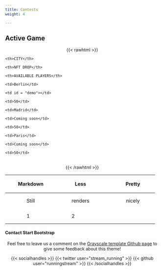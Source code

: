 ```yaml
---
title: Contests
weight: 4

---
```

## Active Game

{{< rawhtml >}}

<head>

<meta name="viewport" content="width=device-width, initial-scale=1">

<style>

p {

  text-align: center;

   margin-top: 0px;

}

\#demo {

  font-size: 15px;

  line-height: 50px;

  text-indent: 20px;

}

\#city {

  font-size: 20px;

  line-height: 50px;

  text-indent: 0px;

}

\#freeSeats {

  font-size: 20px;

  line-height: 50px;

  text-indent: 0px;

}

\#boxNew{

  display: flex;

  flex-flow: row nowrap;

  justify-content: center;

  align-content: center;

  align-items:center;

  

}

.itemNew{

  flex: 1 1 auto;

}

.center {

  margin-left: auto;

  margin-right: auto;

}

td {

padding: 0 50px;

}

tr {

  font-size: 35 px;

  line-height: 50px;

  text-indent: 20px;

}

</style>

</head>

<body>

<table class="center">

  <tr>

    <th>CITY</th>

    <th>NFT DROP</th>

    <th>AVAILABLE PLAYERS</th>

  </tr>

  <tr>

    <td>Berlin</td>

    <td id = "demo"></td>

    <td>50</td>

  </tr>

  <tr>

    <td>Madrid</td>

    <td>Coming soon</td>

    <td>50</td>

  </tr>

  <tr>

    <td>Paris</td>

    <td>Coming soon</td>

    <td>50</td>

  </tr>

</table>

<script>

// Set the date we're counting down to

var countDownDate = new Date("Jan 5, 2022 15:37:25").getTime();

// Update the count down every 1 second

var x = setInterval(function() {

  // Get today's date and time

  var now = new Date().getTime();

    

  // Find the distance between now and the count down date

  var distance = countDownDate - now;

    

  // Time calculations for days, hours, minutes and seconds

  var days = Math.floor(distance / (1000 * 60 * 60 * 24));

  var hours = Math.floor((distance % (1000 * 60 * 60 * 24)) / (1000 * 60 * 60));

  var minutes = Math.floor((distance % (1000 * 60 * 60)) / (1000 * 60));

  var seconds = Math.floor((distance % (1000 * 60)) / 1000);

    

  // Output the result in an element with id="demo"

  document.getElementById("demo").innerHTML = days + "d " + hours + "h "

  + minutes + "m " + seconds + "s ";

    

  // If the count down is over, write some text 

  if (distance < 0) {

    clearInterval(x);

    document.getElementById("demo").innerHTML = "EXPIRED";

  }

}, 1000);

</script>

</body>

{{< /rawhtml >}}

| Markdown | Less | Pretty |
| --- | --- | --- |
| Still | renders | nicely |
| 1 | 2 |  |

#### Contact Start Bootstrap

Feel free to leave us a comment on the [Grayscale template Github page](https://github.com/runningstream/hugograyscale/) to give some feedback about this theme!

{{< socialhandles >}}
{{< twitter user="stream_running" >}}
{{< github user="runningstream" >}}
{{< /socialhandles >}}